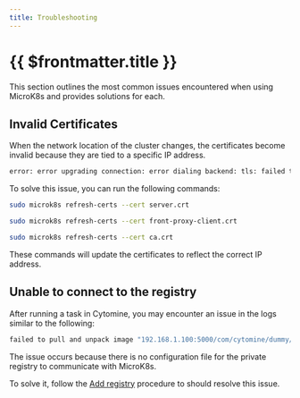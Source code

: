 ```yaml
---
title: Troubleshooting
---
```


# {{ $frontmatter.title }}

This section outlines the most common issues encountered when using MicroK8s and provides solutions for each.

## Invalid Certificates

When the network location of the cluster changes, the certificates become invalid because they are tied to a specific IP address.

```bash
error: error upgrading connection: error dialing backend: tls: failed to verify certificate: x509: certificate is valid for 192.168.1.100, 172.17.0.10, 172.19.0.20, 172.22.0.30, 172.18.0.40, 2a02:a03f:a1b6:e800:abcd:1234:5678:abcd, 2a02:a03f:a1b6:e800:9876:5432:1abc:6789, fd12:3456:789a:1::2, not 192.168.1.52
```

To solve this issue, you can run the following commands:

```bash
sudo microk8s refresh-certs --cert server.crt
```

```bash
sudo microk8s refresh-certs --cert front-proxy-client.crt
```

```bash
sudo microk8s refresh-certs --cert ca.crt
```

These commands will update the certificates to reflect the correct IP address.

## Unable to connect to the registry

After running a task in Cytomine, you may encounter an issue in the logs similar to the following:

```bash
failed to pull and unpack image "192.168.1.100:5000/com/cytomine/dummy/identity/boolean:1.0.0": failed to resolve reference "192.168.1.100:5000/com/cytomine/dummy/identity/boolean:1.0.0": failed to do request: Head "https://192.168.1.100:5000/v2/com/cytomine/dummy/identity/boolean/manifests/1.0.0": http: server gave HTTP response to HTTPS client
```

The issue occurs because there is no configuration file for the private registry to communicate with MicroK8s.

To solve it, follow the [Add registry](/admin-guide/clusters/microk8s/installation#add-registry) procedure to should resolve this issue.
